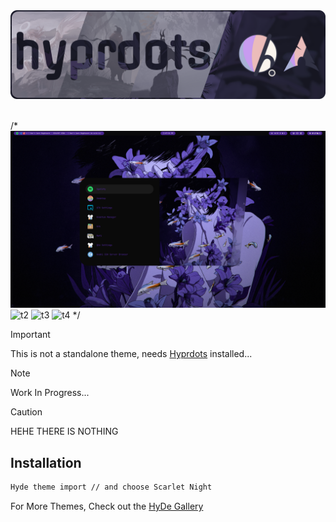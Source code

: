 <div align = center><img src="https://raw.githubusercontent.com/prasanthrangan/hyprdots/main/Source/assets/hyprdots_banner.png"><br><br></div>

/*
![t1](./Screenshots/Rofi.png)
![t2](./Screenshots/Selection.png)
![t3](./Screenshots/Apps.png)
![t4](./Screenshots/Folders.png)
*/

> [!IMPORTANT]
> This is not a standalone theme, needs [Hyprdots](https://github.com/prasanthrangan/hyprdots) installed...

> [!NOTE]
> Work In Progress...

> [!CAUTION]
> HEHE THERE IS NOTHING 

## Installation

```sh
Hyde theme import // and choose Scarlet Night
```

For More Themes, Check out the [HyDe Gallery](https://github.com/kRHYME7/hyde-gallery)